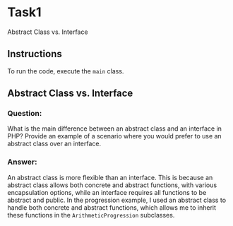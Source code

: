 # Task1
 Abstract Class vs. Interface
## Instructions
To run the code, execute the `main` class.

## Abstract Class vs. Interface
### Question:
What is the main difference between an abstract class and an interface in PHP? Provide an example of a scenario where you would prefer to use an abstract class over an interface.

### Answer:
An abstract class is more flexible than an interface. This is because an abstract class allows both concrete and abstract functions, with various encapsulation options, while an interface requires all functions to be abstract and public. 
In the progression example, I used an abstract class to handle both concrete and abstract functions, which allows me to inherit these functions in the `ArithmeticProgression` subclasses.

